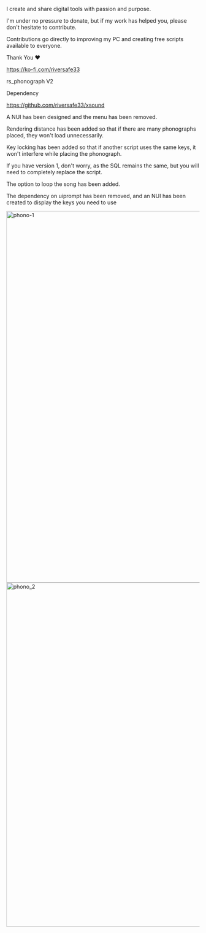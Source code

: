 I create and share digital tools with passion and purpose.

I'm under no pressure to donate, but if my work has helped you, please don't hesitate to contribute.

Contributions go directly to improving my PC and creating free scripts available to everyone.

Thank You ❤️

https://ko-fi.com/riversafe33

rs_phonograph V2

Dependency

https://github.com/riversafe33/xsound

A NUI has been designed and the menu has been removed.

Rendering distance has been added so that if there are many phonographs placed, they won't load unnecessarily.

Key locking has been added so that if another script uses the same keys, it won't interfere while placing the phonograph.

If you have version 1, don't worry, as the SQL remains the same, but you will need to completely replace the script.

The option to loop the song has been added.

The dependency on uiprompt has been removed, and an NUI has been created to display the keys you need to use

<img width="1337" height="969" alt="phono-1" src="https://github.com/user-attachments/assets/4600dfb4-a73e-474c-b6b6-cd7785ae5edd" />

<img width="1368" height="898" alt="phono_2" src="https://github.com/user-attachments/assets/4e69db7f-6353-4f2e-a293-696650c0f4bb" />
